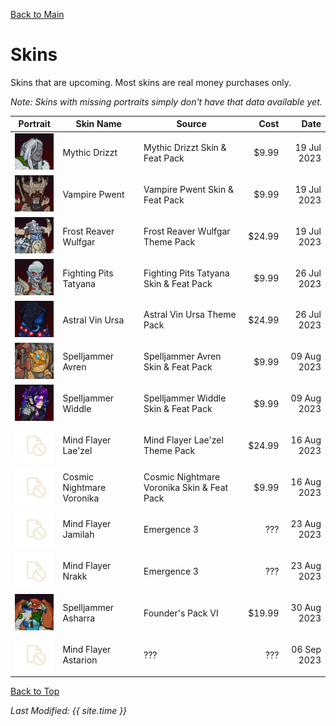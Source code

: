 [Back to Main](index.md)

# Skins

Skins that are upcoming. Most skins are real money purchases only.

*Note: Skins with missing portraits simply don't have that data available yet.*

| Portrait | Skin Name | Source | Cost | Date |
|---|---|---|--:|--:|
| ![Mythic Drizzt Portrait](images/skin_portraits/mythicdrizzt.png) | Mythic Drizzt | Mythic Drizzt Skin & Feat Pack | $9.99 | 19 Jul 2023 |
| ![Vampire Pwent Portrait](images/skin_portraits/vampirepwent.png) | Vampire Pwent | Vampire Pwent Skin & Feat Pack | $9.99 | 19 Jul 2023 |
| ![Frost Reaver Wulfgar Portrait](images/skin_portraits/frostreaverwulfgar.png) | Frost Reaver Wulfgar | Frost Reaver Wulfgar Theme Pack | $24.99 | 19 Jul 2023 |
| ![Fighting Pits Tatyana Portrait](images/skin_portraits/fightingpitstatyana.png) | Fighting Pits Tatyana | Fighting Pits Tatyana Skin & Feat Pack | $9.99 | 26 Jul 2023 |
| ![Astral Vin Ursa Portrait](images/skin_portraits/astralvinursa.png) | Astral Vin Ursa | Astral Vin Ursa Theme Pack | $24.99 | 26 Jul 2023 |
| ![Spelljammer Avren Portrait](images/skin_portraits/spelljammeravren.png) | Spelljammer Avren | Spelljammer Avren Skin & Feat Pack | $9.99 | 09 Aug 2023 |
| ![Spelljammer Widdle Portrait](images/skin_portraits/spelljammerwiddle.png) | Spelljammer Widdle | Spelljammer Widdle Skin & Feat Pack | $9.99 | 09 Aug 2023 |
| ![Empty Placeholder](images/skin_portraits/unknown.png) | Mind Flayer Lae'zel | Mind Flayer Lae'zel Theme Pack | $24.99 | 16 Aug 2023 |
| ![Empty Placeholder](images/skin_portraits/unknown.png) | Cosmic Nightmare Voronika | Cosmic Nightmare Voronika Skin & Feat Pack | $9.99 | 16 Aug 2023 |
| ![Empty Placeholder](images/skin_portraits/unknown.png) | Mind Flayer Jamilah | Emergence 3 | ??? | 23 Aug 2023 |
| ![Empty Placeholder](images/skin_portraits/unknown.png) | Mind Flayer Nrakk | Emergence 3 | ??? | 23 Aug 2023 |
| ![Spelljammer Asharra Portrait](images/skin_portraits/spelljammerasharra.png) | Spelljammer Asharra | Founder's Pack VI | $19.99 | 30 Aug 2023 |
| ![Empty Placeholder](images/skin_portraits/unknown.png) | Mind Flayer Astarion | ??? | ??? | 06 Sep 2023 |

[Back to Top](#top)

*Last Modified: {{ site.time }}*